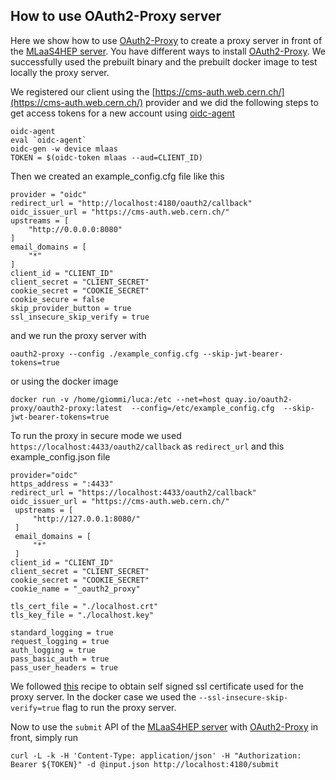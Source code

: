 ## How to use OAuth2-Proxy server
Here we show how to use [OAuth2-Proxy](https://oauth2-proxy.github.io/oauth2-proxy/) to create a proxy server in front of the [MLaaS4HEP server](https://github.com/lgiommi/MLaaS4HEP_server/blob/master/server.py).
You have different ways to install [OAuth2-Proxy](https://oauth2-proxy.github.io/oauth2-proxy/docs/). We successfully used the prebuilt binary and the prebuilt docker image to test locally the proxy server.

We registered our client using the [https://cms-auth.web.cern.ch/](https://cms-auth.web.cern.ch/) provider and we did the following steps to get access tokens for a new account using [oidc-agent](https://indigo-dc.gitbook.io/oidc-agent/)
```
oidc-agent
eval `oidc-agent`
oidc-gen -w device mlaas
TOKEN = $(oidc-token mlaas --aud=CLIENT_ID)
```
Then we created an example_config.cfg file like this 
```
provider = "oidc"
redirect_url = "http://localhost:4180/oauth2/callback"
oidc_issuer_url = "https://cms-auth.web.cern.ch/"
upstreams = [
    "http://0.0.0.0:8080"
]
email_domains = [
    "*"
]
client_id = "CLIENT_ID"
client_secret = "CLIENT_SECRET"
cookie_secret = "COOKIE_SECRET"
cookie_secure = false
skip_provider_button = true
ssl_insecure_skip_verify = true
```
and we run the proxy server with
```
oauth2-proxy --config ./example_config.cfg --skip-jwt-bearer-tokens=true
```
or using the docker image
```
docker run -v /home/giommi/luca:/etc --net=host quay.io/oauth2-proxy/oauth2-proxy:latest  --config=/etc/example_config.cfg  --skip-jwt-bearer-tokens=true
```
To run the proxy in secure mode we used `https://localhost:4433/oauth2/callback` as `redirect_url` and this example_config.json file
```
provider="oidc"
https_address = ":4433"
redirect_url = "https://localhost:4433/oauth2/callback"
oidc_issuer_url = "https://cms-auth.web.cern.ch/"
 upstreams = [
     "http://127.0.0.1:8080/"
 ]
 email_domains = [
     "*"
 ]
client_id = "CLIENT_ID"
client_secret = "CLIENT_SECRET"
cookie_secret = "COOKIE_SECRET"
cookie_name = "_oauth2_proxy"

tls_cert_file = "./localhost.crt"
tls_key_file = "./localhost.key"

standard_logging = true
request_logging = true
auth_logging = true
pass_basic_auth = true
pass_user_headers = true
```
We followed [this](https://www.rosehosting.com/blog/how-to-generate-a-self-signed-ssl-certificate-on-linux/) recipe to obtain self signed ssl certificate used for the proxy server.
In the docker case we used the `--ssl-insecure-skip-verify=true` flag to run the proxy server.

Now to use the `submit` API of the [MLaaS4HEP server](https://github.com/lgiommi/MLaaS4HEP_server/blob/master/server.py) with [OAuth2-Proxy](https://oauth2-proxy.github.io/oauth2-proxy/) in front, simply run
```
curl -L -k -H 'Content-Type: application/json' -H "Authorization: Bearer ${TOKEN}" -d @input.json http://localhost:4180/submit
```
